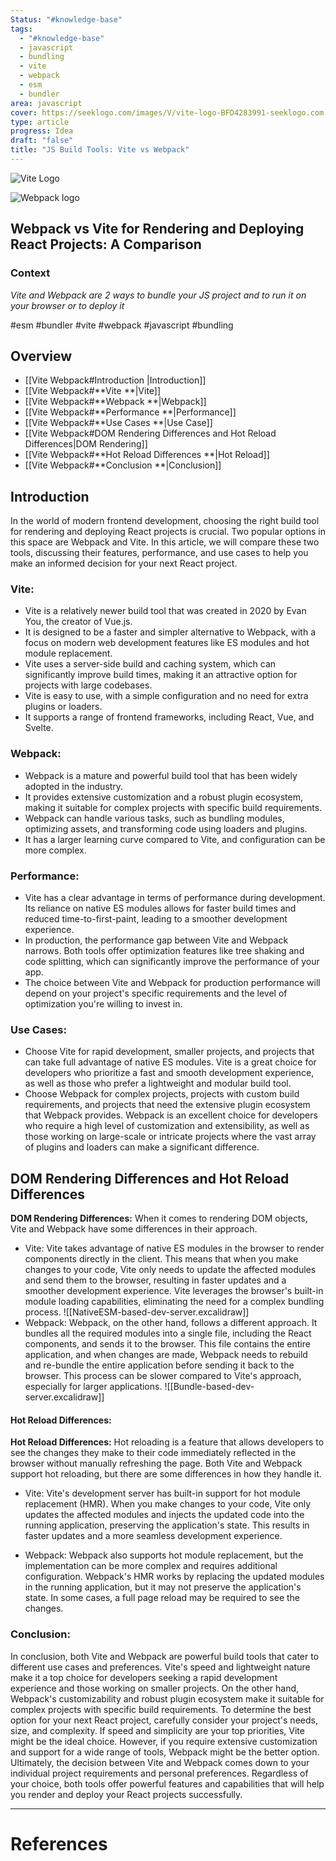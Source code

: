 ```yaml
---
Status: "#knowledge-base"
tags:
  - "#knowledge-base"
  - javascript
  - bundling
  - vite
  - webpack
  - esm
  - bundler
area: javascript
cover: https://seeklogo.com/images/V/vite-logo-BFD4283991-seeklogo.com.png
type: article
progress: Idea
draft: "false"
title: "JS Build Tools: Vite vs Webpack"
---
```

![Vite Logo](https://seeklogo.com/images/V/vite-logo-BFD4283991-seeklogo.com.png)

![Webpack logo](https://raw.githubusercontent.com/webpack/media/master/logo/logo-on-dark-bg.png)


## Webpack vs Vite for Rendering and Deploying React Projects: A Comparison



### Context
*Vite and Webpack are 2 ways to bundle your JS project and to run it on your browser or to deploy it*


#esm #bundler #vite #webpack #javascript #bundling 

## Overview

- [[Vite Webpack#Introduction |Introduction]]
- [[Vite Webpack#**Vite **|Vite]]
- [[Vite Webpack#**Webpack **|Webpack]]
- [[Vite Webpack#**Performance **|Performance]]
- [[Vite Webpack#**Use Cases **|Use Case]]
- [[Vite Webpack#DOM Rendering Differences and Hot Reload Differences|DOM Rendering]]
- [[Vite Webpack#**Hot Reload Differences **|Hot Reload]]
- [[Vite Webpack#**Conclusion **|Conclusion]]


## Introduction

In the world of modern frontend development, choosing the right build tool for rendering and deploying React projects is crucial. Two popular options in this space are Webpack and Vite. In this article, we will compare these two tools, discussing their features, performance, and use cases to help you make an informed decision for your next React project.

### **Vite:**

- Vite is a relatively newer build tool that was created in 2020 by Evan You, the creator of Vue.js.
- It is designed to be a faster and simpler alternative to Webpack, with a focus on modern web development features like ES modules and hot module replacement.
- Vite uses a server-side build and caching system, which can significantly improve build times, making it an attractive option for projects with large codebases.
- Vite is easy to use, with a simple configuration and no need for extra plugins or loaders.
- It supports a range of frontend frameworks, including React, Vue, and Svelte.

### **Webpack:**

- Webpack is a mature and powerful build tool that has been widely adopted in the industry.
- It provides extensive customization and a robust plugin ecosystem, making it suitable for complex projects with specific build requirements.
- Webpack can handle various tasks, such as bundling modules, optimizing assets, and transforming code using loaders and plugins.
- It has a larger learning curve compared to Vite, and configuration can be more complex.

### **Performance:**

- Vite has a clear advantage in terms of performance during development. Its reliance on native ES modules allows for faster build times and reduced time-to-first-paint, leading to a smoother development experience.
- In production, the performance gap between Vite and Webpack narrows. Both tools offer optimization features like tree shaking and code splitting, which can significantly improve the performance of your app.
- The choice between Vite and Webpack for production performance will depend on your project's specific requirements and the level of optimization you're willing to invest in.

### **Use Cases:**

- Choose Vite for rapid development, smaller projects, and projects that can take full advantage of native ES modules. Vite is a great choice for developers who prioritize a fast and smooth development experience, as well as those who prefer a lightweight and modular build tool.
- Choose Webpack for complex projects, projects with custom build requirements, and projects that need the extensive plugin ecosystem that Webpack provides. Webpack is an excellent choice for developers who require a high level of customization and extensibility, as well as those working on large-scale or intricate projects where the vast array of plugins and loaders can make a significant difference.

## DOM Rendering Differences and Hot Reload Differences

**DOM Rendering Differences:** When it comes to rendering DOM objects, Vite and Webpack have some differences in their approach.

- Vite: Vite takes advantage of native ES modules in the browser to render components directly in the client. This means that when you make changes to your code, Vite only needs to update the affected modules and send them to the browser, resulting in faster updates and a smoother development experience. Vite leverages the browser's built-in module loading capabilities, eliminating the need for a complex bundling process.
![[NativeESM-based-dev-server.excalidraw]]
- Webpack: Webpack, on the other hand, follows a different approach. It bundles all the required modules into a single file, including the React components, and sends it to the browser. This file contains the entire application, and when changes are made, Webpack needs to rebuild and re-bundle the entire application before sending it back to the browser. This process can be slower compared to Vite's approach, especially for larger applications.
![[Bundle-based-dev-server.excalidraw]]
#### **Hot Reload Differences:**

**Hot Reload Differences:**
Hot reloading is a feature that allows developers to see the changes they make to their code immediately reflected in the browser without manually refreshing the page. Both Vite and Webpack support hot reloading, but there are some differences in how they handle it.

- Vite: Vite's development server has built-in support for hot module replacement (HMR). When you make changes to your code, Vite only updates the affected modules and injects the updated code into the running application, preserving the application's state. This results in faster updates and a more seamless development experience.

- Webpack: Webpack also supports hot module replacement, but the implementation can be more complex and requires additional configuration. Webpack's HMR works by replacing the updated modules in the running application, but it may not preserve the application's state. In some cases, a full page reload may be required to see the changes.

### **Conclusion:** 
In conclusion, both Vite and Webpack are powerful build tools that cater to different use cases and preferences. Vite's speed and lightweight nature make it a top choice for developers seeking a rapid development experience and those working on smaller projects. On the other hand, Webpack's customizability and robust plugin ecosystem make it suitable for complex projects with specific build requirements. To determine the best option for your next React project, carefully consider your project's needs, size, and complexity. If speed and simplicity are your top priorities, Vite might be the ideal choice. However, if you require extensive customization and support for a wide range of tools, Webpack might be the better option. Ultimately, the decision between Vite and Webpack comes down to your individual project requirements and personal preferences. Regardless of your choice, both tools offer powerful features and capabilities that will help you render and deploy your React projects successfully.



---
# References